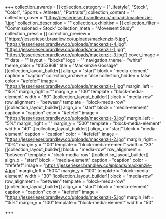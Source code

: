 +++
collection_awards = []
collection_category = ["Lifestyle", "Stock", "Color", "Sports + Athletes", "Portraits"]
collection_content = ""
collection_cover = "https://jesserieser.brandlew.co/uploads/mackenzie-1.jpg"
collection_description = ""
collection_exhibition = []
collection_filter = "Commissioned + Stock"
collection_meta = "Movement Study"
collection_press = []
collection_preview = ["https://jesserieser.brandlew.co/uploads/mackenzie-5.jpg", "https://jesserieser.brandlew.co/uploads/mackenzie-4.jpg", "https://jesserieser.brandlew.co/uploads/mackenzie-1.jpg", "https://jesserieser.brandlew.co/uploads/mackenzie-3.jpg"]
cover_image = ""
date = ""
layout = "blocks"
logo = ""
navigation_theme = "white"
theme_color = "#35386B"
title = "Mackenzie Gossage"
[[collection_layout_builder]]
align_x = "start"
block = "media-element"
caption = "caption"
collection_archive = false
collection_hidden = false
color = "#efefef"
image = "https://jesserieser.brandlew.co/uploads/mackenzie-1.jpg"
margin_left = "15%"
margin_right = ""
margin_y = "100"
template = "block-media-element"
width = "60"
[[collection_layout_builder]]
block = "media-row"
row_alignment = "between"
template = "block-media-row"
[[collection_layout_builder]]
align_x = "start"
block = "media-element"
caption = "caption"
color = "#efefef"
image = "https://jesserieser.brandlew.co/uploads/mackenzie-3.jpg"
margin_left = "5%"
margin_right = ""
margin_y = "500"
template = "block-media-element"
width = "40"
[[collection_layout_builder]]
align_x = "start"
block = "media-element"
caption = "caption"
color = "#efefef"
image = "https://jesserieser.brandlew.co/uploads/mackenzie-2.jpg"
margin_right = "10%"
margin_y = "100"
template = "block-media-element"
width = "33"
[[collection_layout_builder]]
block = "media-row"
row_alignment = "between"
template = "block-media-row"
[[collection_layout_builder]]
align_x = "start"
block = "media-element"
caption = "caption"
color = "#efefef"
image = "https://jesserieser.brandlew.co/uploads/mackenzie-4.jpg"
margin_left = "50%"
margin_y = "100"
template = "block-media-element"
width = "30"
[[collection_layout_builder]]
block = "media-row"
row_alignment = "between"
template = "block-media-row"
[[collection_layout_builder]]
align_x = "start"
block = "media-element"
caption = "caption"
color = "#efefef"
image = "https://jesserieser.brandlew.co/uploads/mackenzie-5.jpg"
margin_left = "15%"
margin_y = "100"
template = "block-media-element"
width = "50"

+++
